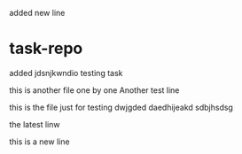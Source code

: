 added new line 
# task-repo
added jdsnjkwndio
testing task


this is another file
one by one 
Another test line

this is the file
just for testing dwjgded
daedhijeakd
sdbjhsdsg

the latest linw 

this is a new line